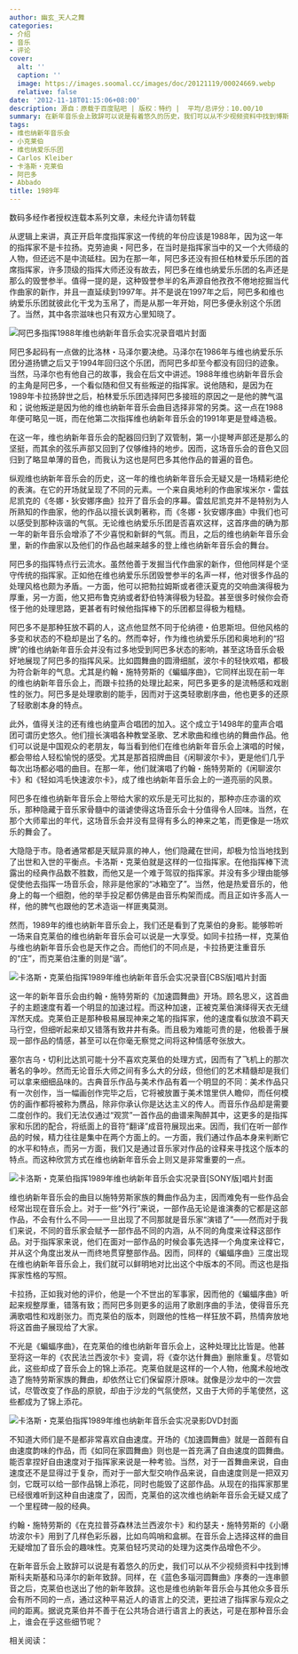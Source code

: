 ```yaml
---
author: 幽玄_天人之舞
categories:
- 介绍
- 音乐
- 评论
cover:
  alt: ''
  caption: ''
  image: https://images.soomal.cc/images/doc/20121119/00024669.webp
  relative: false
date: '2012-11-18T01:15:06+08:00'
description: 源自：原载于百度贴吧 | 版权：特约 |  平均/总评分：10.00/10
summary: 在新年音乐会上致辞可以说是有着悠久的历史，我们可以从不少视频资料中找到博斯科夫斯基和马泽尔的新年致辞。同样，在《蓝色多瑙河圆舞曲》序奏的一连串颤音之后，克莱伯也送出了他的新年致辞。这也是维也纳新年音乐会与其他众多音乐会有所不同的一点……
tags:
- 维也纳新年音乐会
- 小克莱伯
- 维也纳爱乐乐团
- Carlos Kleiber
- 卡洛斯・克莱伯
- 阿巴多
- Abbado
title: 1989年
---
```


数码多经作者授权连载本系列文章，未经允许请勿转载

从逻辑上来讲，真正开启年度指挥家这一传统的年份应该是1988年，因为这一年的指挥家不是卡拉扬。克劳迪奥・阿巴多，在当时是指挥家当中的又一个大师级的人物，但还远不是中流砥柱。因为在那一年，阿巴多还没有担任柏林爱乐乐团的首席指挥家，许多顶级的指挥大师还没有故去，阿巴多在维也纳爱乐乐团的名声还是那么的毁誉参半。值得一提的是，这种毁誉参半的名声源自他孜孜不倦地挖掘当代作曲家的新作，并且一直延续到1997年。并不是说在1997年之后，阿巴多和维也纳爱乐乐团就彼此化干戈为玉帛了，而是从那一年开始，阿巴多便永别这个乐团了。当然，其中各宗滋味也只有双方心里知晓了。

![阿巴多指挥1988年维也纳新年音乐会实况录音唱片封面](https://images.soomal.cc/images/doc/20121116/00024633.webp)





阿巴多起码有一点做的比洛林・马泽尔要决绝。马泽尔在1986年与维也纳爱乐乐团分道扬镳之后又于1994年回归这个乐团，而阿巴多却至今都没有回归的迹象。当然，马泽尔也有他自己的故事，我会在后文中讲述。1988年维也纳新年音乐会的主角是阿巴多，一个看似随和但又有些叛逆的指挥家。说他随和，是因为在1989年卡拉扬辞世之后，柏林爱乐乐团选择阿巴多接班的原因之一是他的脾气温和；说他叛逆是因为他的维也纳新年音乐会曲目选择非常的另类。这一点在1988年便可略见一斑，而在他第二次指挥维也纳新年音乐会的1991年更是登峰造极。

在这一年，维也纳新年音乐会的配器回归到了双管制，第一小提琴声部还是那么的坚挺，而其余的弦乐声部又回到了仅够维持的地步。因而，这场音乐会的音色又回归到了略显单薄的音色，而我认为这也是阿巴多其他作品的普遍的音色。

纵观维也纳新年音乐会的历史，这一年的维也纳新年音乐会无疑又是一场精彩绝伦的表演。在它的开场就呈现了不同的元素。一个来自奥地利的作曲家埃米尔・雷兹尼凯克的《冬娜・狄安娜序曲》拉开了音乐会的序幕。雷兹尼凯克并不是特别为人所熟知的作曲家，他的作品以擅长讽刺著称，而《冬娜・狄安娜序曲》中我们也可以感受到那种诙谐的气氛。无论维也纳爱乐乐团是否喜欢这样，这首序曲的确为那一年的新年音乐会增添了不少喜悦和新鲜的气氛。而且，之后的维也纳新年音乐会里，新的作曲家以及他们的作品也越来越多的登上维也纳新年音乐会的舞台。

阿巴多的指挥特点行云流水。虽然他善于发掘当代作曲家的新作，但他同样是个坚守传统的指挥家。正如他在维也纳爱乐乐团毁誉参半的名声一样，他对很多作品的处理风格也颇为矛盾。一方面，他可以把勃拉姆斯或者德沃夏克的交响曲演得极为厚重，另一方面，他又把布鲁克纳或者舒伯特演得极为轻盈。甚至很多时候你会奇怪于他的处理思路，更甚者有时候他指挥棒下的乐团都显得极为粗糙。

阿巴多不是那种狂放不羁的人，这点他显然不同于伦纳德・伯恩斯坦。但他风格的多变和状态的不稳却是出了名的。然而幸好，作为维也纳爱乐乐团和奥地利的“招牌”的维也纳新年音乐会并没有过多地受到阿巴多状态的影响，甚至这场音乐会极好地展现了阿巴多的指挥风采。比如圆舞曲的圆滑细腻，波尔卡的轻快欢唱，都极为符合新年的气息。尤其是约翰・施特劳斯的《蝙蝠序曲》，它同样出现在前一年的维也纳新年音乐会上，而跟卡拉扬的处理比起来，阿巴多更多的是流畅感和戏剧性的张力。阿巴多是处理歌剧的能手，因而对于这类轻歌剧序曲，他也更多的还原了轻歌剧本身的特点。

此外，值得关注的还有维也纳童声合唱团的加入。这个成立于1498年的童声合唱团可谓历史悠久。他们擅长演唱各种教堂圣歌、艺术歌曲和维也纳的舞曲作品。他们可以说是中国观众的老朋友，每当看到他们在维也纳新年音乐会上演唱的时候，都会带给人轻松愉悦的感受。尤其是那首招牌曲目《闲聊波尔卡》，更是他们几乎每次出场都必唱的曲目。在那一年，他们就演唱了约翰・施特劳斯的《闲聊波尔卡》和《轻如鸿毛快速波尔卡》，成了维也纳新年音乐会上的一道亮丽的风景。

阿巴多在维也纳新年音乐会上带给大家的欢乐是无可比拟的，那种亦庄亦谐的欢乐，那种隐藏于音乐家骨髓中的谐谑使得这场音乐会十分值得令人回味。当然，在那个大师辈出的年代，这场音乐会并没有显得有多么的神来之笔，而更像是一场欢乐的舞会了。

大隐隐于市。隐者通常都是天赋异禀的神人，他们隐藏在世间，却极为恰当地找到了出世和入世的平衡点。卡洛斯・克莱伯就是这样的一位指挥家。在他指挥棒下流露出的经典作品数不胜数，而他又是一个难于驾驭的指挥家。并没有多少理由能够促使他去指挥一场音乐会，除非是他家的“冰箱空了”。当然，他是热爱音乐的，他身上的每一个细胞，他的举手投足都仿佛是由音乐构架而成。而且正如许多高人一样，他的脾气也跟他的艺术造诣一样匪夷莫测。

然而，1989年的维也纳新年音乐会上，我们还是看到了克莱伯的身影。能够聆听一场来自克莱伯的维也纳新年音乐会可以说是一大享受。如同卡拉扬一样，克莱伯与维也纳新年音乐会也是天作之合。而他们的不同点是，卡拉扬更注重音乐的“庄”，而克莱伯注重的则是“谐”。

![卡洛斯・克莱伯指挥1989年维也纳新年音乐会实况录音[CBS版]唱片封面](https://images.soomal.cc/images/doc/20121116/00024635.webp)





这一年的新年音乐会由约翰・施特劳斯的《加速圆舞曲》开场。顾名思义，这首曲子的主题速度有着一个明显的加速过程。而这种加速，正被克莱伯演绎得天衣无缝浑然天成。克莱伯正是那种极易展现神来之笔的指挥家，他的速度看似放浪不羁天马行空，但细听起来却又错落有致井井有条。而且极为难能可贵的是，他极善于展现一部作品的情感，甚至可以在你毫无察觉之间将这种情感夸张放大。

塞尔吉乌・切利比达凯可能十分不喜欢克莱伯的处理方式，因而有了飞机上的那次著名的争吵。然而无论音乐大师之间有多么大的分歧，但他们的艺术精髓却是我们可以拿来细细品味的。古典音乐作品与美术作品有着一个明显的不同：美术作品只有一次创作，当一幅画创作完毕之后，它将被放置于美术馆里供人瞻仰，而任何模仿的画作都将被称为赝品，除非你承认你是达达主义的传人。而音乐作品却是需要二度创作的。我们无法仅通过“观赏”一首作品的曲谱来陶醉其中，这更多的是指挥家和乐团的配合，将纸面上的音符“翻译”成音符展现出来。因而，我们在听一部作品的时候，精力往往是集中在两个方面上的。一方面，我们通过作品本身来判断它的水平和特点，而另一方面，我们又是通过音乐家对作品的诠释来寻找这个版本的特点。而这种欣赏方式在维也纳新年音乐会上则又是非常重要的一点。

![卡洛斯・克莱伯指挥1989年维也纳新年音乐会实况录音[SONY版]唱片封面](https://images.soomal.cc/images/doc/20121116/00024634.webp)





维也纳新年音乐会的曲目以施特劳斯家族的舞曲作品为主，因而难免有一些作品会经常出现在音乐会上。对于一些“外行”来说，一部作品无论是谁演奏的它都是这部作品，不会有什么不同――一旦出现了不同那就是音乐家“演错了”――然而对于我们来说，不同的音乐家会赋予一部作品不同的内涵，从不同的角度来诠释这部作品。对于指挥家来说，他们在面对一部作品的时候会事先选择一个角度来诠释它，并从这个角度出发从一而终地贯穿整部作品。因而，同样的《蝙蝠序曲》三度出现在维也纳新年音乐会上，我们就可以鲜明地对比出这个中版本的不同。而这也是指挥家性格的写照。

卡拉扬，正如我对他的评价，他是一个不世出的军事家，因而他的《蝙蝠序曲》听起来规整厚重，错落有致；而阿巴多则更多的运用了歌剧序曲的手法，使得音乐充满歌唱性和戏剧张力。而克莱伯的版本，则跟他的性格一样狂放不羁，热情奔放地将这首曲子展现给了大家。

不光是《蝙蝠序曲》，在克莱伯的维也纳新年音乐会上，这种处理比比皆是。他甚至将这一年的《农民法兰西波尔卡》变调，将《查尔达什舞曲》删除重复。尽管如此，这些却成了音乐会上的锦上添花。克莱伯就是这样的一个人物，他魔术般地改造了施特劳斯家族的舞曲，却依然让它们保留原汁原味。就像是沙龙中的一次尝试，尽管改变了作品的原貌，却由于沙龙的气氛使然，又由于大师的手笔使然，这些都成为了锦上添花。

![卡洛斯・克莱伯指挥1989年维也纳新年音乐会实况录影DVD封面](https://images.soomal.cc/images/doc/20121116/00024636.webp)





不知道大师们是不是都非常喜欢自由速度。开场的《加速圆舞曲》就是一首颇有自由速度韵味的作品，而《如同在家圆舞曲》则也是一首充满了自由速度的圆舞曲。能否拿捏好自由速度对于指挥家来说是一种考验。当然，对于一首舞曲来说，自由速度还不是显得过于复杂，而对于一部大型交响作品来说，自由速度则是一把双刃剑，它既可以给一部作品锦上添花，同时也能毁了这部作品。从现在的指挥家那里已经很难听到这种自由速度了，因而，克莱伯的这次维也纳新年音乐会无疑又成了一个里程碑一般的经典。

约翰・施特劳斯的《在克拉普芬森林法兰西波尔卡》和约瑟夫・施特劳斯的《小磨坊波尔卡》用到了几样色彩乐器，比如鸟鸣哨和盒梆。在音乐会上选择这样的曲目无疑增加了音乐会的趣味性。克莱伯轻巧灵动的处理为这类作品增色不少。

在新年音乐会上致辞可以说是有着悠久的历史，我们可以从不少视频资料中找到博斯科夫斯基和马泽尔的新年致辞。同样，在《蓝色多瑙河圆舞曲》序奏的一连串颤音之后，克莱伯也送出了他的新年致辞。这也是维也纳新年音乐会与其他众多音乐会有所不同的一点，通过这种平易近人的语言上的交流，更拉进了指挥家与观众之间的距离。据说克莱伯并不善于在公共场合进行语言上的表达，可是在那种音乐会上，谁会在乎这些细节呢？

相关阅读：